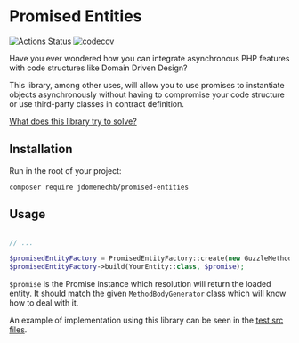 # Promised Entities

[![Actions Status](https://github.com/jdomenechb/promised-entities/workflows/Main%20workflow/badge.svg)](https://github.com/jdomenechb/promised-entities/actions)
[![codecov](https://codecov.io/gh/jdomenechb/promised-entities/branch/master/graph/badge.svg?token=4ZLTS6PQ18)](https://codecov.io/gh/jdomenechb/promised-entities)

Have you ever wondered how you can integrate asynchronous PHP features with code structures like Domain Driven Design? 

This library, among other uses, will allow you to use promises to instantiate objects asynchronously without having to 
compromise your code structure or use third-party classes in contract definition.

[What does this library try to solve?](docs/what-does-this-library-try-to-solve.md)

## Installation

Run in the root of your project:

```
composer require jdomenechb/promised-entities
```

## Usage 

```php

// ...

$promisedEntityFactory = PromisedEntityFactory::create(new GuzzleMethodBodyGenerator());
$promisedEntityFactory->build(YourEntity::class, $promise);
```

`$promise` is the Promise instance which resolution will return the loaded entity. It should match the given 
`MethodBodyGenerator` class which will know how to deal with it.

An example of implementation using this library can be seen in the 
[test src files](src-test/Infrastructure/GuzzlePromiseStudentRepository.php).